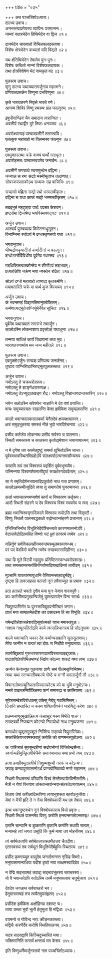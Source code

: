 +++
title = "०३५"

+++
अथ पञ्चत्रिंशोऽध्यायः।  
दाल्भ्य उवाच।  
अनन्तस्याप्रमेयस्य व्यापिनः परमात्मनः।  
नाम्नां नक्षत्रभेदेन तिथिभेदेन वा द्विज ॥१॥

दानभेदेन चाख्यातो विभिन्नफलदस्त्वया।  
विशेषः क्षेत्रभेदेन कथ्यतां यदि विद्यते ॥२॥

यथ र्क्षतिथिभेदेन तेषामेव पुनः पुनः।  
विशेषः कथितो नाम्नां विशेषफलदायकः।  
तथा क्षेत्रविशेषेण भेदं नामकृतं वद ॥३॥

पुलस्त्य उवाच।  
शृणु दाल्भ्य यथाख्यातमर्जुनाय महात्मने।  
प्रणिपातप्रसन्नेन विष्णुना प्रभविष्णुना ॥४॥

कृते भारावतरणे निवृत्ते भारते रणे।  
आगम्य शिबिरं विष्णू रथस्थः प्राह फाल्गुनम् ॥५॥

इषुधीगाण्डिवं चैव समादाय त्वरान्वितः।  
अवतीर्य रथाद्वीर दूरे तिष्टः धनञ्जय ॥६॥

अवरोक्ष्याम्यहं पश्चादवतीर्णे ततस्त्वयि।  
एतत्कुरु महाबाहो मा विलम्बस्व फाल्गुन ॥७॥

पुलस्त्य उवाच।  
एवमुक्तस्तथा चक्रे वाक्यं पार्थो गदाधृतः।  
अवारोहत्ततः पश्चात्स्वयमेव जनार्दनः ॥८॥

अवतीर्णे जगन्नाथे स्वसमुत्थेन वह्निना।  
जज्वाल स रथः सद्यो भस्मीभूतश्च तत्क्षणात्।  
सोपस्करपताकोऽथ सध्वजः सह वाजिभिः ॥९॥

सच्छत्त्रो वह्निना सद्यो रथो भस्मलवीकृतः।  
वह्निना च यथा काष्ठं सद्यो भस्मलवीकृतम् ॥१०॥

तदद्भुतं महद्दृष्ट्वा पार्थः पप्रच्छ केशवम्।  
हृष्टरोमा द्विजश्रेष्ठ भयविस्मयगद्गदः ॥११॥

अर्जुन उवाच।  
आश्चर्यं पुरुषव्याघ्र किमेतन्मधुसूदन।  
विनाग्निना रथोऽयं मे दग्धस्तृणचयो यथा ॥१२॥

भगवानुवाच।  
भीष्मद्रोणकृपादीनां कर्णादीनां च फाल्गुन।  
दग्धोऽस्त्रैर्विविधैरेष पूर्वमेव रथस्तव ॥१३॥

मदधिष्ठितत्वात्कौन्तेय न शीर्णोऽयं तदाभवत्।  
प्रत्यहन्निशि चक्रेण मया न्यस्तेन रक्षितः ॥१४॥

सोऽयं दग्धो महाबाहो त्वय्यद्य कृतकर्मणि।  
मयावतारिते चक्रे मा पार्थ कुरु विस्मयम् ॥१५॥

अर्जुन उवाच।  
कं भवन्तमहं विद्यामतिमानुषचेष्टितम्।  
कर्मणात्यद्भुतेनाग्निर्धूमेनैवेह सूचितः ॥१६॥

भगवानुवाच।  
पूर्वमेव यथाख्यातं रणारम्भे तवार्जुन।  
कालोऽस्मि लोकनाशाय प्रवृत्तोऽहं यथाधुना ॥१७॥

तन्मया साधितं कार्यं त्रिदशानां तथा भुवः।  
भारावतरणार्थाय मम जन्म महीतले ॥१८॥

पुलस्त्य उवाच।  
एवमुक्तोऽर्जुनः सम्यक् प्रणिपत्य जनार्दनम्।  
तुष्टाव वाग्भिरिष्टाभिरुद्भूतपुलकस्ततः ॥१९॥

अर्जुन उवाच।  
नमोऽस्तु ते चक्रधरोग्ररूप।  
नमोऽस्तु ते शार्ङ्गधरारुणाक्ष।  
नमोऽस्तु तेऽभ्युद्यतखड्ग रौद्र। 
नमोऽस्तु विभ्रान्तगदान्तकारिन् ॥२०॥

भयेन सन्नोऽस्मि सवेपथेन नाङानि मे देव वशं प्रयान्ति।  
वाचः समुच्चारयतः स्खलन्ति केशा हृषीकेश समुच्छ्वसन्ति ॥२१॥

कालो भवान्कालकरालकर्मा येनैतदेवं क्षयमक्षयात्मन्।  
क्षत्रं समुद्भूतरुषा समस्तं नीतं भुवो भारविरेचनाय ॥२२॥

प्रसीद कर्तर्जय लोकनाथ प्रसीद सर्वस्य च पालनाय।  
स्थितौ समस्तस्य च कालरूप कृतोद्यमेशान जयाव्ययात्मन् ॥२३॥

न मे दृगेषा तव रूपमेतद्द्रष्टुं समर्था क्षुभितोऽस्मि चान्तः।  
पूर्वस्वभावस्थितविग्रहोऽपि संलक्ष्यसेऽत्यन्तमसौम्यरूप ॥२४॥

स्मरामि रूपं तव विश्वरूपं यद्दर्शितं पूर्वमभून्ममैव।  
यस्मिन्मया विश्वमशेषमासीद्दृष्टं सयक्षोरगदेवदैत्यम् ॥२५॥

सा मे स्मृतिर्दर्शनभाषनादिप्रकुर्वतो नाथ गता प्रणाशम्।  
कालोऽहमस्मीत्युदिते त्वया तु समागतेयं पुनरप्यनन्त ॥२६॥

कर्ता भवान्कारणमप्यशेषं कार्यं च निष्कारण कर्तृरूप।  
आदौ स्थितौ संहरणे च देव विश्वस्य विश्वं स्वयमेव च त्वम् ॥२७॥

ब्रह्मा भवान्विश्वसृगादिकाले विश्वस्य रूपोऽसि तथा विसृष्टौ।  
विष्णुः स्थितौ पालनबद्धकक्षो रुद्रोभवान्संहरणे प्रजानाम् ॥२८॥

एभिस्त्रिभिर्नाथ विभूतिभेदैर्यश्चिन्त्यते कारणमात्मनोऽपि।  
वेदान्तवेदोदितमस्ति विष्णोः पदं ध्रुवं तत्परमं त्वमेव ॥२९॥

यन्निर्गुणं सर्वविकल्पहीनमनन्तमस्थूलमरूपगन्धम्।  
परं पदं वेदविदो वदन्ति त्वमेव तच्छब्दरसादिहीनम् ॥३०॥

यथा हि मूले विटपी महाद्रुमः प्रतिष्टितस्कन्धवरोग्रशाखः।  
तथा समस्तामरमर्त्यतिर्यग्व्योमादिशब्दादिमयं त्वयीदम् ॥३१॥

मुञ्चामि यावत्परमायुधानि वैरिष्वनन्ताहवदुर्मदेषु।  
दृष्ट्वा हि तावत्सहसा पतन्तो नूनं तवैवाच्युत स प्रभावः ॥३२॥

हता हतास्ते भवतो दृशैव मया पुनः केशव शस्त्रपूगैः।  
काः कर्णभीष्मप्रमुखान्विजेतुं युष्मत्प्रसादेन विना समर्थः ॥३३॥

त्रिशूलपाणिर्मम यः पुरस्तान्निषूदयन्वैरिबलं जगाम।  
ज्ञातं मया साम्प्रतमेतदीश तव प्रसादस्य हि सा विभूतिः ॥३४॥

यमेन्द्रवित्तेशजलेशवह्निसूर्यात्मको यश्च ममास्त्रपूअः।  
नाशाय नाभूत्पतितोऽपि काये त्वत्सन्निधानस्य हि सोऽनुभावः ॥३५॥

बाल्ये भवान्यानि चकार देव कर्माण्यसह्यानि सुरासुराणाम्।  
तैरेव जानीम न यत्परं त्वां दोषः स निर्दोषो मनुष्यतायाः ॥३६॥

तालोच्छ्रिताग्रं गुरुभारसारमायामविस्तारवदद्यजातः।  
पादाग्रविक्षेपविभिन्नभाण्डं चिक्षेप कोऽन्यः शकटं यथा त्वम् ॥३७॥

अन्येन केनाच्युत पूतनायाः प्राणैः समं पीतमसृग्विमिश्रम्।  
त्वया यथा स्तन्यमतीवबाल्ये गोष्ठे च भग्नौ यमलार्जुनौ तौ ॥३८॥

विषानलोष्णाम्बुनिपातभीममास्फोट्य को वा भुवि मनुषोऽन्यः।  
ननर्त पादाब्जनिपीडितस्य फणं समारुह्य च कालियस्य ॥३९॥

सुरेशसन्देशविरोधवत्सु वर्षत्सु मेघेषु गवान्निमित्तम्।  
दिनानि सप्तास्ति च कस्य शक्तिर्गोवर्धनं धारयितुं करेण ॥४०॥

प्रलम्बचाणूरमुखान्निहत्य कंसासुरं यस्य बिभेति शक्रः।  
तमष्टवर्षो निजघान कोऽन्यो निरायोधो नाथ मनुष्यजन्मा ॥४१॥

बाणार्थमभ्युद्यतमुग्रशूलं निर्जित्य सङ्ख्ये त्रिपुरारिमेकः।  
सकार्त्तिकेयज्वरमस्त्रबाहुं करोति को बाणमनच्युतोऽन्यः ॥४२॥

कः पारिजातं सुरसुन्दरीणां सदोपभोग्यं विजितेन्द्रसैन्यः।  
स्वर्गान्महीमुच्छ्रितवीर्यधैर्यः समानयामास यथा प्रभो त्वम् ॥४३॥

हत्वा हयग्रीवमुदारवीर्यं निशुम्भशुम्भौ नरकं च कोऽन्यः।  
जग्राह कन्यापुरमात्मनोऽर्थं प्राग्ज्योतिषाख्ये नगरे महात्मन् ॥४४॥

स्थितौ स्थितस्त्वं परिपासि विश्वं तैस्तैरुपायैरविनीतभीतैः।  
मैत्री न येषां विनयाय तांस्तान्सर्वान्भवान्संहरतेऽव्ययात्मन् ॥४५॥

हिताय तेषां कपिलादिरूपिणा त्वयानुशस्ता बहवोऽनुजीवाः।  
येषां न मैत्री हृदि ते न नेया विश्वोपकारी वध एव तेषाम् ॥४६॥

इत्थं भवान्दुष्टवधेन नूनं विश्वोपकाराय विभो प्रवृत्तः।  
स्थितौ स्थितं पालनमेव विष्णुः करोति हन्त्यन्तगतोऽन्तरुद्रः\! ॥४७॥

एतानि चान्यानि च दुष्कराणि दृष्टानि कर्माणि तथापि सत्यम्।  
मन्यामहे त्वां जगतः प्रसूतिं किं कुर्म माया तव मोहनीयम् ॥४८॥

त्वं सर्वमेतत्त्वयि सर्वमेतत्त्वत्तस्तथैतत्तव चैतदीश।  
एतत्स्वरूपं तव सर्वभूतं विभूतिभेदैर्बहुभिः स्थितस्य ॥४९॥

प्रसीद कृष्णाच्युत वासुदेव जनार्दनानन्त नृसिंह विष्णो।  
मनुष्यसामान्यधिया यदीश दृष्टो मया तत्क्षमस्वादिदेव ॥५०॥

न वेद्मि सद्भावमहं तवाद्य सद्भावभूतस्य चराचरस्य।  
यो वै भवान्कोऽपि नतोऽस्मि तस्मै मनुष्यरूपाय चतुर्भुजाय ॥५१॥

देवदेव जगन्नाथ सर्वपापहरो भव।  
हेतुमात्रस्त्वहं तत्र त्वयैतदुपसंहृतम् ॥५२॥

प्रसीदेश हृषीकेश अक्षौहिण्या दशाष्ट च।  
त्वया ग्रस्ता भुवो भूत्यै हेतुभूता हि मद्विधाः ॥५३॥

वयमन्ये च गोविन्द नराः क्रीडनकास्तव।  
मद्विधैः करणैर्देव करोषि स्थितिपालनम् ॥५४॥

यदत्र सदसद्वापि किञ्चिदुच्चारितं मया।  
भक्तिमानिति तत्सर्वं क्षन्तव्यं मम केशव ॥५५॥

इति विष्णुधर्मेष्वर्जुनस्तवो नाम पञ्चत्रिंशोऽध्यायः।  
